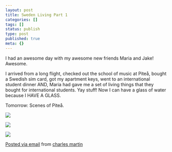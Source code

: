 ```yaml
---
layout: post
title: Sweden Living Part 1
categories: []
tags: []
status: publish
type: post
published: true
meta: {}
---
```


I had an awesome day with my awesome new friends Maria and Jake! Awesome.

I arrived from a long flight, checked out the school of music at Piteå, bought a Swedish sim card, got my apartment keys, went to an international student dinner AND, Maria had gave me a set of living things that they bought for international students. Yay stuff! Now I can have a glass of water because I HAVE A GLASS. 

Tomorrow: Scenes of Piteå.

![]({{site.baseurl}}/assets/posterous/charlesmartin/10/20101019-swedenliving1-1.jpg)

![]({{site.baseurl}}/assets/posterous/charlesmartin/10/20101019-swedenliving1-2.jpg)

![]({{site.baseurl}}/assets/posterous/charlesmartin/10/20101019-swedenliving1-3.jpg)

[Posted via email](http://posterous.com)  from 
[charles martin](http://charlesmartin.posterous.com/sweden-living-part-1)
